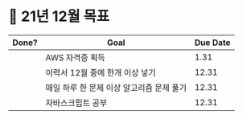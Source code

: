 # :rocket: 21년 12월 목표


|Done?|Goal|Due Date|
|------|---|---|
||AWS 자격증 획득|1.31|
||이력서 12월 중에 한개 이상 넣기|12.31|
||매일 하루 한 문제 이상 알고리즘 문제 풀기|12.31|
||자바스크립트 공부 |12.31|




